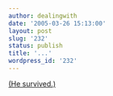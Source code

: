 ```yaml
---
author: dealingwith
date: '2005-03-26 15:13:00'
layout: post
slug: '232'
status: publish
title: '...'
wordpress_id: '232'
---
```


[(He survived.)][1]

   [1]: http://www.theyblinked.com/blog/2005/03/daniel-just-looked-at-me-and-said-in.html

